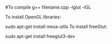 
#To compile
g++ filename.cpp -lglut -lGL




To install OpenGL libraries:

sudo apt-get install mesa-utils
To install freeGlut:

sudo apt-get install freeglut3-dev

